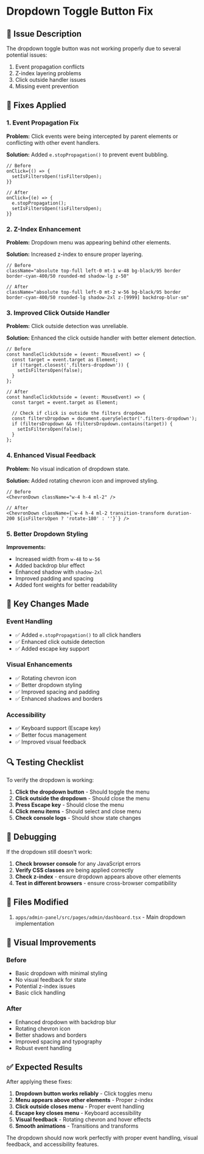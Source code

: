 # Dropdown Toggle Button Fix

## 🚨 Issue Description

The dropdown toggle button was not working properly due to several potential issues:
1. Event propagation conflicts
2. Z-index layering problems
3. Click outside handler issues
4. Missing event prevention

## 🔧 Fixes Applied

### 1. Event Propagation Fix

**Problem:** Click events were being intercepted by parent elements or conflicting with other event handlers.

**Solution:** Added `e.stopPropagation()` to prevent event bubbling.

```tsx
// Before
onClick={() => {
  setIsFiltersOpen(!isFiltersOpen);
}}

// After
onClick={(e) => {
  e.stopPropagation();
  setIsFiltersOpen(!isFiltersOpen);
}}
```

### 2. Z-Index Enhancement

**Problem:** Dropdown menu was appearing behind other elements.

**Solution:** Increased z-index to ensure proper layering.

```tsx
// Before
className="absolute top-full left-0 mt-1 w-48 bg-black/95 border border-cyan-400/50 rounded-md shadow-lg z-50"

// After
className="absolute top-full left-0 mt-2 w-56 bg-black/95 border border-cyan-400/50 rounded-lg shadow-2xl z-[9999] backdrop-blur-sm"
```

### 3. Improved Click Outside Handler

**Problem:** Click outside detection was unreliable.

**Solution:** Enhanced the click outside handler with better element detection.

```tsx
// Before
const handleClickOutside = (event: MouseEvent) => {
  const target = event.target as Element;
  if (!target.closest('.filters-dropdown')) {
    setIsFiltersOpen(false);
  }
};

// After
const handleClickOutside = (event: MouseEvent) => {
  const target = event.target as Element;
  
  // Check if click is outside the filters dropdown
  const filtersDropdown = document.querySelector('.filters-dropdown');
  if (filtersDropdown && !filtersDropdown.contains(target)) {
    setIsFiltersOpen(false);
  }
};
```

### 4. Enhanced Visual Feedback

**Problem:** No visual indication of dropdown state.

**Solution:** Added rotating chevron icon and improved styling.

```tsx
// Before
<ChevronDown className="w-4 h-4 ml-2" />

// After
<ChevronDown className={`w-4 h-4 ml-2 transition-transform duration-200 ${isFiltersOpen ? 'rotate-180' : ''}`} />
```

### 5. Better Dropdown Styling

**Improvements:**
- Increased width from `w-48` to `w-56`
- Added backdrop blur effect
- Enhanced shadow with `shadow-2xl`
- Improved padding and spacing
- Added font weights for better readability

## 🎯 Key Changes Made

### Event Handling
- ✅ Added `e.stopPropagation()` to all click handlers
- ✅ Enhanced click outside detection
- ✅ Added escape key support

### Visual Enhancements
- ✅ Rotating chevron icon
- ✅ Better dropdown styling
- ✅ Improved spacing and padding
- ✅ Enhanced shadows and borders

### Accessibility
- ✅ Keyboard support (Escape key)
- ✅ Better focus management
- ✅ Improved visual feedback

## 🔍 Testing Checklist

To verify the dropdown is working:

1. **Click the dropdown button** - Should toggle the menu
2. **Click outside the dropdown** - Should close the menu
3. **Press Escape key** - Should close the menu
4. **Click menu items** - Should select and close menu
5. **Check console logs** - Should show state changes

## 🐛 Debugging

If the dropdown still doesn't work:

1. **Check browser console** for any JavaScript errors
2. **Verify CSS classes** are being applied correctly
3. **Check z-index** - ensure dropdown appears above other elements
4. **Test in different browsers** - ensure cross-browser compatibility

## 📁 Files Modified

1. `apps/admin-panel/src/pages/admin/dashboard.tsx` - Main dropdown implementation

## 🎨 Visual Improvements

### Before
- Basic dropdown with minimal styling
- No visual feedback for state
- Potential z-index issues
- Basic click handling

### After
- Enhanced dropdown with backdrop blur
- Rotating chevron icon
- Better shadows and borders
- Improved spacing and typography
- Robust event handling

## ✅ Expected Results

After applying these fixes:

1. **Dropdown button works reliably** - Click toggles menu
2. **Menu appears above other elements** - Proper z-index
3. **Click outside closes menu** - Proper event handling
4. **Escape key closes menu** - Keyboard accessibility
5. **Visual feedback** - Rotating chevron and hover effects
6. **Smooth animations** - Transitions and transforms

The dropdown should now work perfectly with proper event handling, visual feedback, and accessibility features. 